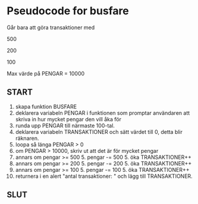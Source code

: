 # Pseudocode for busfare

Går bara att göra transaktioner med

500

200

100

Max värde på PENGAR = 10000

## START

1. skapa funktion BUSFARE
2. deklarera variabeln PENGAR i funktionen som promptar användaren att skriva in hur mycket pengar den vill åka för
3. runda upp PENGAR till närmaste 100-tal.
4. deklarera variabeln TRANSAKTIONER och sätt värdet till 0, detta blir räknaren.
5. loopa så länga PENGAR > 0
  5. om PENGAR > 10000, skriv ut att det är för mycket pengar
  5. annars om pengar >= 500
    5. pengar -= 500
    5. öka TRANSAKTIONER++
  5. annars om pengar >= 200
	5. pengar -= 200
	5. öka TRANSAKTIONER++
  5. annars om pengar >= 100
	5. pengar -= 100
	5. öka TRANSAKTIONER++
  5. returnera i en alert "antal transaktioner: " och lägg till TRANSAKTIONER.

## SLUT